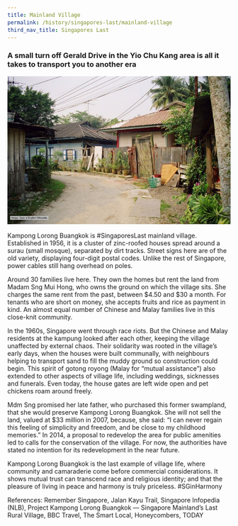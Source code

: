 ```yaml
---
title: Mainland Village
permalink: /history/singapores-last/mainland-village
third_nav_title: Singapores Last
---
```

### A small turn off Gerald Drive in the Yio Chu Kang area is all it takes to transport you to another era

![Alt text for image on Isomer site](/images/mainlandvillage.jpeg)

Kampong Lorong Buangkok is #SingaporesLast mainland village. Established in 1956, it is a cluster of zinc-roofed houses spread around a surau (small mosque), separated by dirt tracks. Street signs here are of the old variety, displaying four-digit postal codes. Unlike the rest of Singapore, power cables still hang overhead on poles. 

Around 30 families live here. They own the homes but rent the land from Madam Sng Mui Hong, who owns the ground on which the village sits. She charges the same rent from the past, between $4.50 and $30 a month. For tenants who are short on money, she accepts fruits and rice as payment in kind. An almost equal number of Chinese and Malay families live in this close-knit community.

In the 1960s, Singapore went through race riots. But the Chinese and Malay residents at the kampung looked after each other, keeping the village unaffected by external chaos. Their solidarity was rooted in the village’s early days, when the houses were built communally, with neighbours helping to transport sand to fill the muddy ground so construction could begin. This spirit of gotong royong (Malay for “mutual assistance”) also extended to other aspects of village life, including weddings, sicknesses and funerals. Even today, the house gates are left wide open and pet chickens roam around freely.

Mdm Sng promised her late father, who purchased this former swampland, that she would preserve Kampong Lorong Buangkok. She will not sell the land, valued at $33 million in 2007, because, she said: “I can never regain this feeling of simplicity and freedom, and be close to my childhood memories.” In 2014, a proposal to redevelop the area for public amenities led to calls for the conservation of the village. For now, the authorities have stated no intention for its redevelopment in the near future.

Kampong Lorong Buangkok is the last example of village life, where community and camaraderie come before commercial considerations. It shows mutual trust can transcend race and religious identity; and that the pleasure of living in peace and harmony is truly priceless. #SGinHarmony

References: Remember Singapore, Jalan Kayu Trail, Singapore Infopedia (NLB), Project Kampong Lorong Buangkok — Singapore Mainland’s Last Rural Village, BBC Travel, The Smart Local, Honeycombers, TODAY